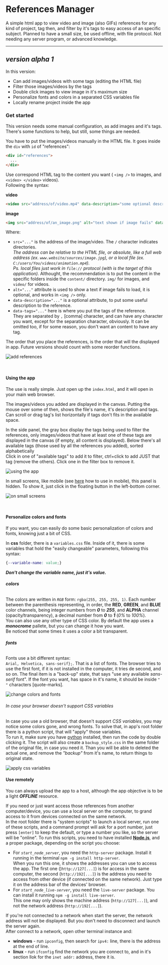 **References Manager**
========
A simple html app to view video and image (also GIFs) references for any kind of project, tag then, and filter by it's tags to easy access of an specific subject.
Planned to have a small size, be used offline, with file protocol. Not needing any server program, or advanced knowledge.

--------------------

_version **alpha 1**_
----------
In this version:
* Can add images/videos with some tags (editing the HTML file)
* Filter those images/videos by the tags
* Double click images to view image in it's maximum size
* Personalize fonts and colors in a separated CSS variables file
* Locally rename project inside the app


### Get started
This version needs some manual configuration, as add images and it's tags. There's some functions to help, but still, some things are needed.

You have to put the images/videos manually in the HTML file. It goes inside the `div` with `id` of "references":
```HTML
<div id="references">
  ...
</div>
```
Use correspond HTML tag to the content you want ( `<img />` to images, and `<video> </video>` videos).  
Following the syntax:

**video**
```HTML
<video src="address/of/video.mp4" data-description="some optional description in here" data-tags="tags, here, comma separated" /></video>
```

**image**
```HTML
<img src="address/of/an_image.png" alt="text shown if image fails" data-description="some description in here" data-tags="any ch@ract3r you_want 2 use (except [comma]), CAPS matters" />
```

Where:
* `src="..."` is the address of the image/video. The `/` character indicates directories.  
_The address can be relative to the HTML file, or absolute, like a full web address (ex. `www.website/sources/image.jpg`), or a local file (ex. `C:/users/You/videos/animation.mp4`).  
Ps. local files just work in `file://` protocol (with is the target of this application)._
Althought, the recommendation is to put the content in the specific folders inside the `content/` directory. `img/` for images, and `video/` for videos.
* `alt="..."` attribute is used to show a text if image fails to load, it is optional, and works in `<img />` only.
* `data-description="..."` is a optional attribute, to put some useful description to the reference.
* `data-tags="..."` here is where you put the tags of the reference.  
They are separated by ``,`` [comma] character, and can have any character you want, except for the separation character, obviously. It can be omitted too, if for some reason, you don't want an content to have any tag.

The order that you place the references, is the order that will the displayed in app. Future versions should count with some reorder functions.

![add references](https://imgur.com/Q4h66Pf)

<br />

#### Using the app
The use is really simple. Just open up the `index.html`, and it will open in your main web browser.  

The images/videos you added are displayed in the canvas. Putting the mouse over some of then, shows the file's name, it's description and tags. Can scroll or drag tag's list horizontally if tags don't fits in the available space.  

In the side panel, the gray box display the tags being used to filter the references, only images/videos that have at least one of these tags are displayed in the canvas (if empty, all content is displayed). Below there's all available tags (those used by all the references you added), sorted alphabetically  
Click in one of "available tags" to add it to filter, ctrl+click to add JUST that tag (remove the others). Click one in the filter box to remove it.  

![using the app](https://imgur.com/z7CKkWY)

In small screens, like mobile (see [here](/#use-remotely) how to use in mobile), this panel is hidden. To show it, just click in the floating button in the left-bottom corner.

![on small screens](https://imgur.com/TuVXuax)

<br />

#### Personalize colors and fonts
If you want, you can easily do some basic personalization of colors and fonts, knowing just a bit of CSS.

In **css** folder, there is a `variables.css` file. Inside of it, there is some variables that hold the "easily changeable" parameters, following this syntax:
```css
{--variable-name: value;}
```
_**Don't change the variable name, just it's value.**_

###### **colors**  
The colors are written in _`RGB`_ form: `rgba(255, 255, 255, 1)`. Each number between the parenthesis representing, in order, the **RED**, **GREEN**, and **BLUE** color channels, being integer numbers from **_0_** to **_255_**, and **ALPHA** channel (opacity/transparency), a decimal number from **_0_** to **_1_** (_0%_ to _100%_).  
You can also use any other type of CSS color. By default the app uses a _**monocrome**_ pallete, but you can change it how you want.  
Be noticed that some times it uses a color a bit transparent.

###### **fonts**
Fonts use a bit different syntax:  
`Arial, Helvetica, sans-serif};`. That is a list of fonts. The browser tries to use the first font, if it is not installed in the computer, it tries de second, and so on. The final item is a "back-up" state, that says "use any available _sans-serif_ font".
If the font you want, has space in it's name, it should be inside `" "` characters [quote-marks].

![change colors and fonts](https://imgur.com/rQZR86m)

###### In case your browser doesn't support CSS variables
In case you use a old browser, that doesn't support _CSS variables_, you may notice some colors gone, and wrong fonts. To solve that, in app's root folder there is a python script, that will "apply" those variables.  
To run it, make sure you have [python]("www.python.org") installed, then run the code by double clicking it. The script will also create a `backup_style.css` in the same folder of the original file, in case you need it. Than you will be able to deleted the actual one, and remove the _"backup"_ from it's name, to return things to original state.

![apply css variables](https://imgur.com/FbpaGbC)

#### Use remotely
You can always upload the app to a host, although the app objective is to be a light **_OFFLINE_** resource.

If you need or just want access those references from another computer/device, you can use a local server on the computer, to grand access to it from devices connected on the same network.  
In the root folder there is "system scripts" to launch a local server, run one of these scripts, and a command prompt will ask for a port number, just press ``[enter]`` to keep the default, or type a number you like, so the server will be "online". To run this scripts, you need to have installed **[Node.js]("www.nodejs.org")**, and a proper package, depending on the script you choose:
* For *`start_node_server`*, you need the `http-server` package. Install it running in the terminal `npm -g install http-server`.  
When you run this one, it shows the addresses you can use to access the app. The first one ()`http://127[...]`) is for access in the same computer, the second (`http://192[...]`) is the address you need to access from other device (if connected on the same network). Just type it on the address bar of the devices' browser.
* For *`start_node_live-server`*, you need the `live-server` package. You can install it running `npm -g install live-server`.  
This one may only shows the machine address (`http://127[...]`), and not the network address (`http://192[...]`).

If you're not connected to a network when start the server, the network address will not be displayed. But you don't need to disconnect and launch the server again.  
After connect to a network, open other terminal instance and:
* **windows** - run `ipconfig`, then search for `ipv4:` line, there is the address at the end of line.
* **linux** - run `ifconfig` find the network you are connect to, and in it's section llok for the `inet addr:` address, there it is.
